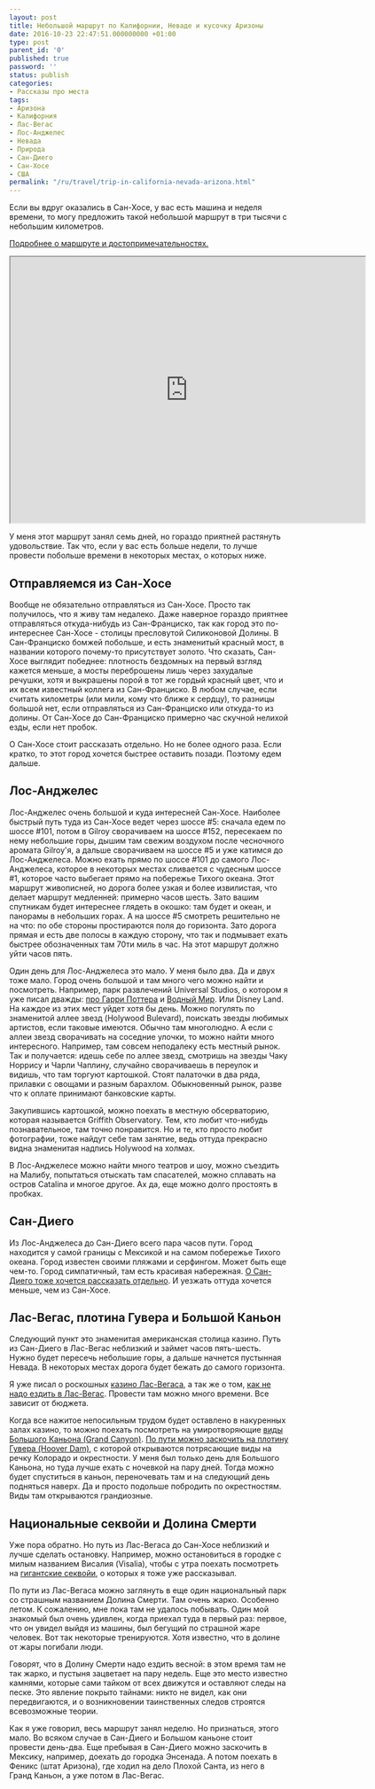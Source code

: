 ```yaml
---
layout: post
title: Небольшой маршрут по Калифорнии, Неваде и кусочку Аризоны
date: 2016-10-23 22:47:51.000000000 +01:00
type: post
parent_id: '0'
published: true
password: ''
status: publish
categories:
- Рассказы про места
tags:
- Аризона
- Калифорния
- Лас-Вегас
- Лос-Анджелес
- Невада
- Природа
- Сан-Диего
- Сан-Хосе
- США
permalink: "/ru/travel/trip-in-california-nevada-arizona.html"
---
```

Если вы вдруг оказались в Сан-Хосе, у вас есть машина и неделя времени, то могу предложить такой небольшой маршрут в три тысячи с небольшим километров.

[Подробнее о маршруте и достопримечательностях.](http://blog.gypsyengineer.com/travel/trip-in-california-nevada-arizona.html)

<iframe src="https://www.google.com/maps/d/embed?mid=13AaBHg9UjsvdZLcnct8OEragjU0" width="640" height="480"></iframe>

У меня этот маршрут занял семь дней, но гораздо приятней растянуть удовольствие. Так что, если у вас есть больше недели, то лучше провести побольше времени в некоторых местах, о которых ниже.

## Отправляемся из Сан-Хосе

Вообще не обязательно отправляться из Сан-Хосе. Просто так получилось, что я живу там недалеко. Даже наверное гораздо приятнее отправляться откуда-нибудь из Сан-Франциско, так как город это по-интереснее Сан-Хосе - столицы пресловутой Силиконовой Долины. В Сан-Франциско бомжей побольше, и есть знаменитый красный мост, в названии которого почему-то присутствует золото. Что сказать, Сан-Хосе выглядит победнее: плотность бездомных на первый взгляд кажется меньше, а мосты переброшены лишь через захудалые речушки, хотя и выкрашены порой в тот же гордый красный цвет, что и их всем известный коллега из Сан-Франциско. В любом случае, если считать километры (или мили, кому что ближе к сердцу), то разницы большой нет, если отправляться из Сан-Франциско или откуда-то из долины. От Сан-Хосе до Сан-Франциско примерно час скучной нелихой езды, если нет пробок.

О Сан-Хосе стоит рассказать отдельно. Но не более одного раза. Если кратко, то этот город хочется быстрее оставить позади. Поэтому едем дальше.

## Лос-Анджелес

Лос-Анджелес очень большой и куда интересней Сан-Хосе. Наиболее быстрый путь туда из Сан-Хосе ведет через шоссе #5: сначала едем по шоссе #101, потом в Gilroy сворачиваем на шоссе #152, пересекаем по нему небольшие горы, дышим там свежим воздухом после чесночного аромата Gilroy'я, а дальше сворачиваем на шоссе #5 и уже катимся до Лос-Анджелеса. Можно ехать прямо&nbsp;по шоссе #101 до самого Лос-Анджелеса, которое в некоторых местах сливается с чудесным шоссе #1, которое часто выбегает прямо на побережье Тихого океана. Этот маршрут живописней, но дорога более узкая и&nbsp;более извилистая, что делает маршрут медленней: примерно часов шесть.&nbsp;Зато вашим спутникам будет интереснее глядеть в окошко: там будет и океан, и панорамы в небольших горах. А&nbsp;на шоссе #5 смотреть решительно не на что: по обе стороны простираются поля до горизонта. Зато дорога прямая и есть две полосы в каждую сторону, что так и подмывает ехать быстрее обозначенных там 70ти миль в час. На этот маршрут должно уйти часов пять.

Один день для Лос-Анджелеса это мало. У меня было два. Да и двух тоже мало. Город очень большой и там много чего можно найти и посмотреть. Например, парк развлечений Universal Studios, о котором я уже писал дважды: [про Гарри Поттера](http://blog.gypsyengineer.com/travel/universal-studios-harry-potter.html) и [Водный Мир](http://blog.gypsyengineer.com/travel/universal-studios-waterworld.html). Или Disney Land. На каждое из этих мест уйдет хотя бы день. Можно погулять по знаменитой аллее звезд (Holywood Bulevard), поискать звезды любимых артистов, если таковые имеются. Обычно там многолюдно. А если с аллеи звезд сворачивать на соседние улочки, то можно найти много интересного. Например, там совсем неподалеку есть местный рынок. Так и получается: идешь себе по аллее звезд, смотришь на звезды Чаку Норрису и Чарли Чаплину, случайно сворачиваешь в переулок и видишь, что там торгуют картошкой. Стоят палаточки в два ряда, прилавки с овощами и разным барахлом. Обыкновенный рынок, разве что к оплате принимают банковские карты.

Закупившись картошкой, можно поехать в местную обсерваторию, которая называется Griffith Observatory. Тем, кто любит что-нибудь познавательное, там точно понравится. Но и те, кто просто любит фотографии, тоже найдут себе там занятие, ведь оттуда прекрасно видна знаменитая надпись Holywood на холмах.

В Лос-Анджелесе можно найти много театров и шоу, можно съездить на Малибу, попытаться отыскать там спасателей, можно сплавать на остров Catalina и многое другое. Ах да, еще можно долго простоять в пробках.

## Сан-Диего

Из Лос-Анджелеса до Сан-Диего всего пара часов пути. Город находится у самой границы с Мексикой и на самом побережье Тихого океана. Город известен своими пляжами и серфингом. Может быть еще чем-то. Город симпатичный, там есть красивая набережная. [О Сан-Диего&nbsp;тоже хочется рассказать отдельно](http://blog.gypsyengineer.com/travel/san-diego.html). И уезжать оттуда хочется меньше, чем из Сан-Хосе.

## Лас-Вегас, плотина Гувера и Большой Каньон

Следующий пункт это знаменитая американская столица казино. Путь из Сан-Диего в Лас-Вегас неблизкий и займет часов пять-шесть. Нужно будет пересечь небольшие горы, а дальше начнется пустынная Невада. В некоторых местах дорога будет бежать до самого горизонта.

Я уже писал о роскошных&nbsp;[казино Лас-Вегаса](http://blog.gypsyengineer.com/travel/las-vegas-casinos.html), а так же о том, [как не надо ездить в Лас-Вегас](http://blog.gypsyengineer.com/travel/las-vegas.html). Провести там можно много времени. Все зависит от бюджета.

Когда все нажитое непосильным трудом будет оставлено в накуренных залах казино, то можно поехать посмотреть на умиротворяющие [виды Большого Каньона (Grand Canyon)](http://blog.gypsyengineer.com/travel/grand-canyon.html). [По пути можно заскочить на плотину Гувера (Hoover Dam)](http://blog.gypsyengineer.com/travel/hoover-dam.html), с которой открываются потрясающие виды на речку Колорадо и окрестности. У меня был только день для Большого Каньона, но туда лучше ехать с ночевкой на пару дней. Тогда можно будет спуститься в каньон, переночевать там и на следующий день подняться наверх. Да и просто подольше побродить по окрестностям. Виды там открываются грандиозные.

## Национальные секвойи и Долина Смерти

Уже пора обратно. Но путь из Лас-Вегаса до Сан-Хосе неблизкий и лучше сделать остановку. Например, можно остановиться в городке с милым названием Висалия (Visalia), чтобы с утра поехать посмотреть на [гигантские секвойи](http://blog.gypsyengineer.com/travel/sequoia-national-park.html), о которых я тоже уже рассказывал.

По пути из Лас-Вегаса можно заглянуть в еще один национальный парк со страшным названием Долина Смерти. Там очень жарко. Особенно летом. К сожалению, мне пока там не удалось побывать. Один мой знакомый был очень удивлен, когда приехал туда в первый раз: первое, что&nbsp;он увидел выйдя из машины, был бегущий по страшной жаре человек. Вот так некоторые тренируются. Хотя известно, что в долине от жары погибали люди.

Говорят, что в Долину Смерти&nbsp;надо ездить весной: в этом время там не так жарко, и пустыня зацветает на пару недель. Еще это место известно камнями, которые сами тайком от всех движутся и оставляют следы на песке. Это явление покрыто тайнами: никто не видел, как они передвигаются, и о возникновении таинственных&nbsp;следов строятся всевозможные&nbsp;теории.

Как я уже говорил, весь маршрут занял неделю. Но признаться, этого мало. Во всяком случае в Сан-Диего и Большом каньоне стоит провести день-два. Еще пребывая в Сан-Диего можно заскочить в Мексику, например, доехать до городка Энсенада. А потом поехать в Феникс (штат Аризона), где ходил на дело Плохой Санта, из него в Гранд Каньон, а уже потом в Лас-Вегас.

